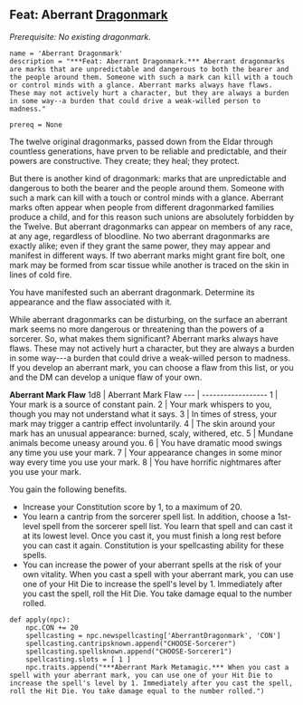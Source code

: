 ## Feat: Aberrant [Dragonmark](/Races/Dragonmarked.md)
*Prerequisite: No existing dragonmark.*

```
name = 'Aberrant Dragonmark'
description = "***Feat: Aberrant Dragonmark.*** Aberrant dragonmarks are marks that are unpredictable and dangerous to both the bearer and the people around them. Someone with such a mark can kill with a touch or control minds with a glance. Aberrant marks always have flaws. These may not actively hurt a character, but they are always a burden in some way--a burden that could drive a weak-willed person to madness."

prereq = None
```

The twelve original dragonmarks, passed down from the Eldar through countless generations, have prven to be reliable and predictable, and their powers are constructive. They create; they heal; they protect.

But there is another kind of dragonmark: marks that are unpredictable and dangerous to both the bearer and the people around them. Someone with such a mark can kill with a touch or control minds with a glance. Aberrant marks often appear when people from different dragonmarked families produce a child, and for this reason such unions are absolutely forbidden by the Twelve. But aberrant dragonmarks can appear on members of any race, at any age, regardless of bloodline. No two aberrant dragonmarks are exactly alike; even if they grant the same power, they may appear and manifest in different ways. If two aberrant marks might grant fire bolt, one mark may be formed from scar tissue while another is traced on the skin in lines of cold fire.

You have manifested such an aberrant dragonmark. Determine its appearance and the flaw associated with it.

While aberrant dragonmarks can be disturbing, on the surface an aberrant mark seems no more dangerous or threatening than the powers of a sorcerer. So, what makes them significant? Aberrant marks always have flaws. These may not actively hurt a character, but they are always a burden in some way---a burden that could drive a weak-willed person to madness. If you develop an aberrant mark, you can choose a flaw from this list, or you and the DM can develop a unique flaw of your own.

**Aberrant Mark Flaw**
1d8 | Aberrant Mark Flaw
--- | ------------------
1 | Your mark is a source of constant pain.
2 | Your mark whispers to you, though you may not understand what it says.
3 | In times of stress, your mark may trigger a cantrip effect involuntarily.
4 | The skin around your mark has an unusual appearance: burned, scaly, withered, etc.
5 | Mundane animals become uneasy around you.
6 | You have dramatic mood swings any time you use your mark.
7 | Your appearance changes in some minor way every time you use your mark.
8 | You have horrific nightmares after you use your mark.

You gain the following benefits.

* Increase your Constitution score by 1, to a maximum of 20.
* You learn a cantrip from the sorcerer spell list. In addition, choose a 1st-level spell from the sorcerer spell list. You learn that spell and can cast it at its lowest level. Once you cast it, you must finish a long rest before you can cast it again. Constitution is your spellcasting ability for these spells.
* You can increase the power of your aberrant spells at the risk of your own vitality. When you cast a spell with your aberrant mark, you can use one of your Hit Die to increase the spell's level by 1. Immediately after you cast the spell, roll the Hit Die. You take damage equal to the number rolled.

```
def apply(npc):
    npc.CON += 20
    spellcasting = npc.newspellcasting['AberrantDragonmark', 'CON']
    spellcasting.cantripsknown.append("CHOOSE-Sorcerer")
    spellcasting.spellsknown.append("CHOOSE-Sorcerer1")
    spellcasting.slots = [ 1 ]
    npc.traits.append("***Aberrant Mark Metamagic.*** When you cast a spell with your aberrant mark, you can use one of your Hit Die to increase the spell's level by 1. Immediately after you cast the spell, roll the Hit Die. You take damage equal to the number rolled.")
```